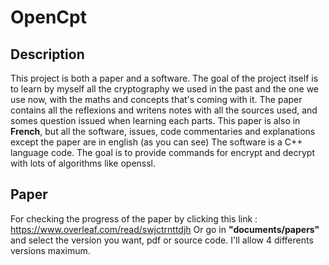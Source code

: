 # OpenCpt

## Description
This project is both a paper and a software.
The goal of the project itself is to learn by myself all the cryptography we used in the past and the one we use now, with the maths and concepts that's coming with it.
The paper contains all the reflexions and writens notes with all the sources used, and somes question issued when learning each parts.
This paper is also in __French__, but all the software, issues, code commentaries and explanations except the paper are in english (as you can see) 
The software is a C++ language code. The goal is to provide commands for encrypt and decrypt with lots of algorithms like openssl.

## Paper

For checking the progress of the paper by clicking this link : https://www.overleaf.com/read/swjctrnttdjh
Or go in __"documents/papers"__ and select the version you want, pdf or source code. I'll allow 4 differents versions maximum. 
